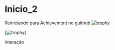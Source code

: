 # Inicio_2
Reiniciando para Achievement no guithub
[![trophy](https://github-profile-trophy.vercel.app/?username=ryo-ma&theme=onedark)](https://github.com/ryo-ma/github-profile-trophy)


[![trophy](https://github-profile-trophy.vercel.app/?username=Mukito)]

Interação 
